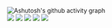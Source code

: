 ![Ashutosh's github activity graph](https://github-readme-activity-graph.vercel.app/graph?username=MegaDrage&theme=tokyo-night)\
![](https://github-profile-summary-cards.vercel.app/api/cards/profile-details?username=MegaDrage&theme=tokyonight)
![](https://github-profile-summary-cards.vercel.app/api/cards/most-commit-language?username=MegaDrage&theme=tokyonight)
![](https://github-profile-summary-cards.vercel.app/api/cards/repos-per-language?username=MegaDrage&theme=tokyonight)
![](https://github-profile-summary-cards.vercel.app/api/cards/stats?username=MegaDrage&theme=tokyonight)
![](https://github-profile-summary-cards.vercel.app/api/cards/productive-time?username=MegaDrage&theme=tokyonight)
